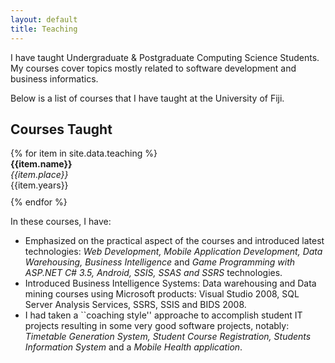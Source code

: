 ```yaml
---
layout: default
title: Teaching
---
```

I have taught Undergraduate & Postgraduate Computing Science Students. My courses cover topics mostly related to software development and business informatics. 

Below is a list of courses that I have taught at the University of Fiji. <br>

<h2 class="text-primary">Courses Taught</h2>
{% for item in site.data.teaching %}
  <div style="padding-bottom: 10px"> <b>{{item.name}}</b><br>
  <i>{{item.place}}</i><br>
  {{item.years}}</div>
{% endfor %}

In these courses, I have:

- Emphasized on the practical aspect of the courses and introduced latest technologies: <i>Web Development,
Mobile Application Development, Data Warehousing, Business Intelligence</i> and <i>Game Programming with ASP.NET
C# 3.5, Android, SSIS, SSAS and SSRS</i> technologies.
- Introduced Business Intelligence Systems: Data warehousing and Data mining courses using Microsoft
products: Visual Studio 2008, SQL Server Analysis Services, SSRS, SSIS and BIDS 2008.
- I had taken a ``coaching style'' approache to accomplish student IT projects resulting in some very good software projects, notably: <i> Timetable Generation System, Student Course Registration, Students Information System</i> and a <i>Mobile Health application</i>.

